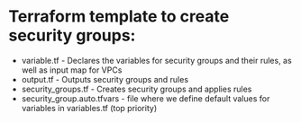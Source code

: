 # Terraform template to create security groups:

- variable.tf                - Declares the variables for security groups and their rules, as well as input map for VPCs
- output.tf                  - Outputs security groups and rules
- security_groups.tf         - Creates security groups and applies rules
- security_group.auto.tfvars - file where we define default values for variables in variables.tf (top priority)
